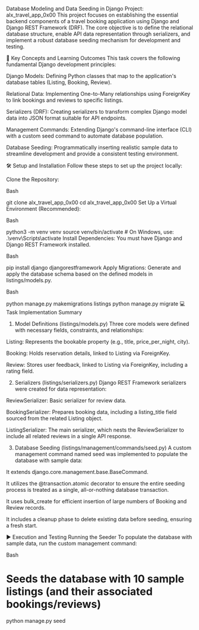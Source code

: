 Database Modeling and Data Seeding in Django
Project: alx_travel_app_0x00
This project focuses on establishing the essential backend components of a travel booking application using Django and Django REST Framework (DRF). The core objective is to define the relational database structure, enable API data representation through serializers, and implement a robust database seeding mechanism for development and testing.

🚀 Key Concepts and Learning Outcomes
This task covers the following fundamental Django development principles:

Django Models: Defining Python classes that map to the application's database tables (Listing, Booking, Review).

Relational Data: Implementing One-to-Many relationships using ForeignKey to link bookings and reviews to specific listings.

Serializers (DRF): Creating serializers to transform complex Django model data into JSON format suitable for API endpoints.

Management Commands: Extending Django's command-line interface (CLI) with a custom seed command to automate database population.

Database Seeding: Programmatically inserting realistic sample data to streamline development and provide a consistent testing environment.

🛠️ Setup and Installation
Follow these steps to set up the project locally:

Clone the Repository:

Bash

git clone <your-repo-url> alx_travel_app_0x00
cd alx_travel_app_0x00
Set Up a Virtual Environment (Recommended):

Bash

python3 -m venv venv
source venv/bin/activate  # On Windows, use: .\venv\Scripts\activate
Install Dependencies:
You must have Django and Django REST Framework installed.

Bash

pip install django djangorestframework
Apply Migrations:
Generate and apply the database schema based on the defined models in listings/models.py.

Bash

python manage.py makemigrations listings
python manage.py migrate
💻 Task Implementation Summary
1. Model Definitions (listings/models.py)
Three core models were defined with necessary fields, constraints, and relationships:

Listing: Represents the bookable property (e.g., title, price_per_night, city).

Booking: Holds reservation details, linked to Listing via ForeignKey.

Review: Stores user feedback, linked to Listing via ForeignKey, including a rating field.

2. Serializers (listings/serializers.py)
Django REST Framework serializers were created for data representation:

ReviewSerializer: Basic serializer for review data.

BookingSerializer: Prepares booking data, including a listing_title field sourced from the related Listing object.

ListingSerializer: The main serializer, which nests the ReviewSerializer to include all related reviews in a single API response.

3. Database Seeding (listings/management/commands/seed.py)
A custom management command named seed was implemented to populate the database with sample data:

It extends django.core.management.base.BaseCommand.

It utilizes the @transaction.atomic decorator to ensure the entire seeding process is treated as a single, all-or-nothing database transaction.

It uses bulk_create for efficient insertion of large numbers of Booking and Review records.

It includes a cleanup phase to delete existing data before seeding, ensuring a fresh start.

▶️ Execution and Testing
Running the Seeder
To populate the database with sample data, run the custom management command:

Bash

# Seeds the database with 10 sample listings (and their associated bookings/reviews)
python manage.py seed
